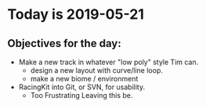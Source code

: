 # Today is 2019-05-21

## Objectives for the day:

- Make a new track in whatever "low poly" style Tim can.
  - design a new layout with curve/line loop.
  - make a new biome / environment
- RacingKit into Git, or SVN, for usability.
  - Too Frustrating Leaving this be.
